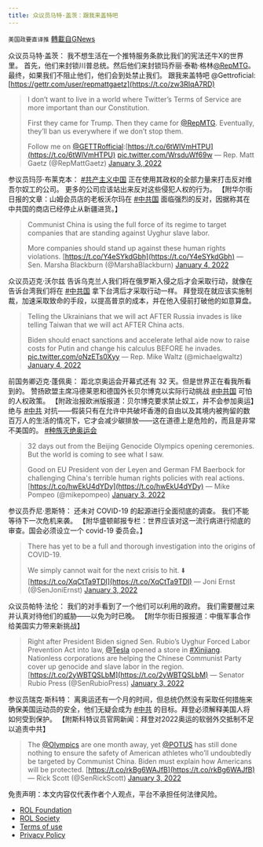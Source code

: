 ```yaml
---
title: 众议员马特·盖茨：跟我来盖特吧
---
```

`美国政要直译推` [轉載自GNews](https://gnews.org/zh-hans/1819846/)

众议员马特·盖茨： 我不想生活在一个推特服务条款比我们的宪法还牛X的世界里。 首先，他们来封锁川普总统。然后他们来封锁玛乔丽·泰勒·格林[@RepMTG](https://twitter.com/RepMTG)。最终，如果我们不阻止他们，他们会到处禁止我们。 跟我来盖特吧 @Gettroficial: [https://gettr.com/user/repmattgaetz](https://t.co/zw3RIqA7RD)



> I don’t want to live in a world where Twitter’s Terms of Service are more important than our Constitution.
> 
> First they came for Trump. Then they came for [@RepMTG](https://twitter.com/RepMTG?ref_src=twsrc%5Etfw). Eventually, they’ll ban us everywhere if we don’t stop them.
> 
> Follow me on [@GETTRofficial](https://twitter.com/GETTRofficial?ref_src=twsrc%5Etfw):[https://t.co/6tWlVmHTPU](https://t.co/6tWlVmHTPU) [pic.twitter.com/WrsduWf69w](https://t.co/WrsduWf69w)
> — Rep. Matt Gaetz (@RepMattGaetz) [January 3, 2022](https://twitter.com/RepMattGaetz/status/1478109981719371778?ref_src=twsrc%5Etfw)



参议员玛莎·布莱克本： [#共产主义中国](https://twitter.com/hashtag/%E5%85%B1%E4%BA%A7%E4%B8%BB%E4%B9%89%E4%B8%AD%E5%9B%BD?src=hashtag_click) 正在使用其政权的全部力量来打击反对维吾尔奴工的公司。 更多的公司应该站出来反对这些侵犯人权的行为。 【附华尔街日报的文章：山姆会员店的老板沃尔玛在 [#中共国](https://twitter.com/hashtag/%E4%B8%AD%E5%85%B1%E5%9B%BD?src=hashtag_click) 面临强烈的反对，因据称其在中共国的商店已经停止从新疆进货。】



> Communist China is using the full force of its regime to target companies that are standing against Uyghur slave labor.
> 
> More companies should stand up against these human rights violations. [https://t.co/Y4eSYkdGbh](https://t.co/Y4eSYkdGbh)
> — Sen. Marsha Blackburn (@MarshaBlackburn) [January 4, 2022](https://twitter.com/MarshaBlackburn/status/1478161631553200128?ref_src=twsrc%5Etfw)



众议员迈克·沃尔兹 告诉乌克兰人我们将在俄罗斯入侵之后才会采取行动，就像在告诉台湾我们将在 [#中共国](https://twitter.com/hashtag/%E4%B8%AD%E5%85%B1%E5%9B%BD?src=hashtag_click) 拿下台湾后才采取行动一样。 拜登现在就应该实施制裁，加速采取致命的手段，以提高普京的成本，并在他入侵前打破他的如意算盘。



> Telling the Ukrainians that we will act AFTER Russia invades is like telling Taiwan that we will act AFTER China acts. 
> 
> Biden should enact sanctions and accelerate lethal aide now to raise costs for Putin and change his calculus BEFORE he invades. [pic.twitter.com/oNzETs0Xyy](https://t.co/oNzETs0Xyy)
> — Rep. Mike Waltz (@michaelgwaltz) [January 4, 2022](https://twitter.com/michaelgwaltz/status/1478157839298441219?ref_src=twsrc%5Etfw)



前国务卿迈克·蓬佩奥： 距北京奥运会开幕式还有 32 天。但是世界正在看我所看到的。 赞扬欧盟主席冯德莱恩和德国外长贝尔博克以实际行动挑战 [#中共国](https://twitter.com/hashtag/%E4%B8%AD%E5%85%B1%E5%9B%BD?src=hashtag_click) 可怕的人权政策。 【附政治报欧洲版报道：贝尔博克要求禁止奴工，并不会参加奥运】绝与 [#中共](https://twitter.com/hashtag/%E4%B8%AD%E5%85%B1?src=hashtag_click) 对抗——假装只有在允许中共破坏香港的自由以及其境内被拘留的数百万人的生活的情况下，它才会减少碳排放——这在道德上是危险的，而且是非常不美国的。 [#种族灭绝奥运会](https://twitter.com/hashtag/%E7%A7%8D%E6%97%8F%E7%81%AD%E7%BB%9D%E5%A5%A5%E8%BF%90%E4%BC%9A?src=hashtag_click)



> 32 days out from the Beijing Genocide Olympics opening ceremonies. But the world is coming to see what I saw.
> 
> Good on EU President von der Leyen and German FM Baerbock for challenging China's terrible human rights policies with real actions. [https://t.co/hwEkU4dYDy](https://t.co/hwEkU4dYDy)
> — Mike Pompeo (@mikepompeo) [January 3, 2022](https://twitter.com/mikepompeo/status/1478119562541473794?ref_src=twsrc%5Etfw)



参议员乔尼·恩斯特： 还未对 COVID-19 的起源进行全面彻底的调查。 我们不能等待下一次危机来袭。 【附华盛顿邮报专栏：世界应该对这一流行病进行彻底的审查。国会必须设立一个 covid-19 委员会。】



> There has yet to be a full and thorough investigation into the origins of COVID-19. 
> 
> We simply cannot wait for the next crisis to hit. ⬇️ [https://t.co/XqCtTa9TDI](https://t.co/XqCtTa9TDI)
> — Joni Ernst (@SenJoniErnst) [January 3, 2022](https://twitter.com/SenJoniErnst/status/1478109236852834309?ref_src=twsrc%5Etfw)



众议员帕特·法伦： 我们的对手看到了一个他们可以利用的政府。 我们需要醒过来并认真对待他们的威胁——以免为时已晚。 【附华尔街日报报道：中俄军事合作给美国实力带来新挑战】



> Right after President Biden signed Sen. Rubio’s Uyghur Forced Labor Prevention Act into law, [@Tesla](https://twitter.com/Tesla?ref_src=twsrc%5Etfw) opened a store in [#Xinjiang](https://twitter.com/hashtag/Xinjiang?src=hash&amp;ref_src=twsrc%5Etfw). Nationless corporations are helping the Chinese Communist Party cover up genocide and slave labor in the region. [https://t.co/2yWBTQSLbM](https://t.co/2yWBTQSLbM)
> — Senator Rubio Press (@SenRubioPress) [January 3, 2022](https://twitter.com/SenRubioPress/status/1478090139406684165?ref_src=twsrc%5Etfw)



参议员瑞克·斯科特： 离奥运还有一个月的时间，但总统仍然没有采取任何措施来确保美国运动员的安全，他们无疑会成为 [#中共](https://twitter.com/hashtag/%E4%B8%AD%E5%85%B1?src=hashtag_click) 的目标。拜登必须解释美国人将如何受到保护。 【附斯科特议员官网新闻：拜登对2022奥运的软弱外交抵制不足以追责中共】



> The [@Olympics](https://twitter.com/Olympics?ref_src=twsrc%5Etfw) are one month away, yet [@POTUS](https://twitter.com/POTUS?ref_src=twsrc%5Etfw) has still done nothing to ensure the safety of American athletes who’ll undoubtedly be targeted by Communist China. Biden must explain how Americans will be protected. [https://t.co/rkBg6WAJfB](https://t.co/rkBg6WAJfB)
> — Rick Scott (@SenRickScott) [January 3, 2022](https://twitter.com/SenRickScott/status/1478081484703555585?ref_src=twsrc%5Etfw)



 

免责声明：本文内容仅代表作者个人观点，平台不承担任何法律风险。

- [ROL Foundation](https://rolfoundation.org/)
- [ROL Society](https://rolsociety.org/)
- [Terms of use](https://gnews.org/terms-of-use-3/)
- [Privacy Policy](https://gnews.org/privacy-policy/)
